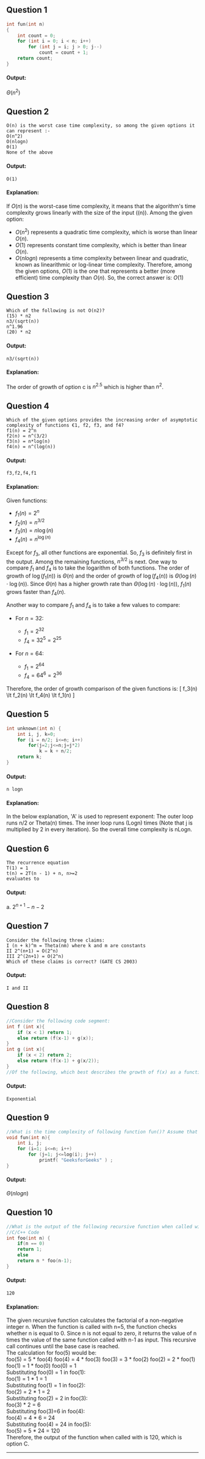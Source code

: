 ## Question 1
```cpp
int fun(int n)
{
    int count = 0;
    for (int i = 0; i < n; i++)
        for (int j = i; j > 0; j--)
            count = count + 1;
    return count;
}
```
#### Output: 
$\Theta(n^2)$


## Question 2
```
O(n) is the worst case time complexity, so among the given options it can represent :-
O(n^2)
O(nlogn)
0(1)
None of the above
```
#### Output: 
```
O(1)
```

#### Explanation:
If $O(n)$ is the worst-case time complexity, it means that the algorithm's time complexity grows linearly with the size of the input ((n)). Among the given option:
- $O(n^2)$ represents a quadratic time complexity, which is worse than linear $O(n)$.
- $O(1)$ represents constant time complexity, which is better than linear $O(n)$.
- $O(n log n)$ represents a time complexity between linear and quadratic, known as linearithmic or log-linear time complexity.
Therefore, among the given options, $O(1)$ is the one that represents a better (more efficient) time complexity than $O(n)$. So, the
correct answer is: $O(1)$

## Question 3
```
Which of the following is not O(n2)?
(15) * n2
n3/(sqrt(n))
n^1.96
(20) * n2
```
#### Output: 
```
n3/(sqrt(n))
```

#### Explanation:
The order of growth of option c is $n^{2.5}$ which is higher than $n^2$.

## Question 4
```
Which of the given options provides the increasing order of asymptotic complexity of functions €1, f2, f3, and f4?
f1(n) = 2^n
f2(n) = n^(3/2)
f3(n) = n*log(n)
f4(n) = n^(log(n))
```
#### Output: 
```
f3,f2,f4,f1
```

#### Explanation:
Given functions:

- $f_1(n) = 2^n$
- $f_2(n) = n^{3/2}$
- $f_3(n) = n \log(n)$
- $f_4(n) = n^{\log(n)}$

Except for $f_3$, all other functions are exponential. So, $f_3$ is definitely first in the output. Among the remaining functions, $n^{3/2}$ is next. One way to compare $f_1$ and $f_4$ is to take the logarithm of both functions. The order of growth of $\log(f_1(n))$ is $\Theta(n)$ and the order of growth of $\log(f_4(n))$ is $\Theta(\log(n) \cdot \log(n))$. Since $\Theta(n)$ has a higher growth rate than $\Theta(\log(n) \cdot \log(n))$, $f_1(n)$ grows faster than $f_4(n)$.

Another way to compare $f_1$ and $f_4$ is to take a few values to compare:

- For $n = 32$:
  - $f_1 = 2^{32}$
  - $f_4 = 32^5 = 2^{25}$

- For $n = 64$:
  - $f_1 = 2^{64}$
  - $f_4 = 64^6 = 2^{36}$

Therefore, the order of growth comparison of the given functions is:
\[ f_3(n) \lt f_2(n) \lt f_4(n) \lt f_1(n) \]



## Question 5
```cpp
int unknown(int n) {
    int i, j, k=0;
    for (i = n/2; i<=n; i++)
        for(j=2;j<=n;j=j*2)
            k = k + n/2;
    return k;
}
```
#### Output: 
```
n logn
```

#### Explanation:
In the below explanation, 'A' is used to represent exponent: The outer loop runs n/2 or Theta(n) times. The inner loop runs (Logn) times (Note that j is multiplied by 2
in every iteration). So the overall time complexity is nLogn.

## Question 6
```
The recurrence equation
T(1) = 1
t(n) = 2T(n - 1) + n, n>=2
evaluates to

```
#### Output: 
a. $2^{n+1}-n-2$

## Question 7
```
Consider the following three claims:
I (n + k)^m = Theta(nm) where k and m are constants
II 2^(n+1) = O(2^n)
III 2^(2n+1) = O(2^n)
Which of these claims is correct? (GATE CS 2003)
```
#### Output: 
```
I and II
```


## Question 8
```cpp
//Consider the following code segment:
int f (int x){
    if (x < 1) return 1;
    else return (f(x-1) + g(x));
}
int g (int x){
    if (x < 2) return 2;
    else return (f(x-1) + g(x/2));
}
//Of the following, which best describes the growth of f(x) as a function of x?
```
#### Output: 
```
Exponential
```

## Question 9
```cpp
//What is the time complexity of following function fun()? Assume that log(x) retums log value in base 2.
void fun(int n){
    int i, j;
    for (i=1; i<=n; i++)
        for (j=1; j<=log(i); j++)
            printf( "GeeksforGeeks" ) ;
}
```
#### Output: 
$\Theta(n log n)$

## Question 10
```cpp
//What is the output of the following recursive function when called with n=5?
//C/C++ Code
int foo(int n) {
    if(n == 0)
    return 1;
    else
    return n * foo(n-1);
}
```
#### Output: 
```
120
```

#### Explanation:
The given recursive function calculates the factorial of a non-negative integer n.
When the function is called with n=5, the function checks whether n is equal to 0. Since n is not equal to zero, it returns the value of n times the value of the same
function called with n-1 as input. This recursive call continues until the base case is reached. <br>
The calculation for foo(5) would be: <br> 
foo(5) = 5 * foo(4) foo(4) = 4 * foo(3) foo(3) = 3 * foo(2) foo(2) = 2 * foo(1) foo(1) = 1 * foo(0) foo(0) = 1 <br>
Substituting foo(0) = 1 in foo(1): <br> 
foo(1) = 1 * 1 = 1 <br>
Substituting foo(1) = 1 in foo(2):<br>
foo(2) = 2 * 1 = 2 <br>
Substituting foo(2) = 2 in foo(3):<br> 
foo(3) * 2 = 6 <br>
Substituting foo(3)=6 in foo(4): <br> 
foo(4) = 4 * 6 = 24 <br>
Substituting foo(4) = 24 in foo(5):<br> foo(5) = 5 * 24 = 120 <br>
Therefore, the output of the function when called with is 120, which is option C.

---